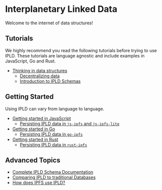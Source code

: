 # Interplanetary Linked Data

Welcome to the internet of data structures!

## Tutorials

We highly recommend you read the following tutorials
before trying to use IPLD. These tutorials are language
agnostic and include examples in JavaScript, Go and Rust.

* [Thinking in data structures](./tutorials/thinking)
  * [Decentralizing data]()
  * [Introduction to IPLD Schemas]()

## Getting Started

Using IPLD can vary from language to language.

* [Getting started in JavaScript](./getting-started/js)
  * [Persisting IPLD data in `js-ipfs` and `js-ipfs-lite`](./getting-started/js#storing-ipld-data-in-ipfs)
* [Getting started in Go]()
  * [Persisting IPLD data in `go-ipfs`]()
* [Getting started in Rust]()
  * [Persisting IPLD data in `rust-ipfs`]()

## Advanced Topics

* [Complete IPLD Schema Documentation]()
* [Comparing IPLD to traditional Databases]()
* [How does IPFS use IPLD?]()
